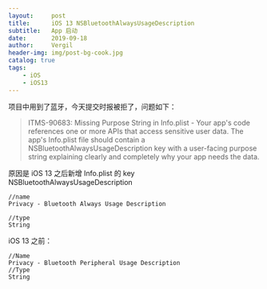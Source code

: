 ```yaml
---
layout:     post
title:      iOS 13 NSBluetoothAlwaysUsageDescription
subtitle:   App 启动
date:       2019-09-18
author:     Vergil
header-img: img/post-bg-cook.jpg
catalog: true
tags:
    - iOS 
    - iOS13
---
```


项目中用到了蓝牙，今天提交时报被拒了，问题如下：

> ITMS-90683: Missing Purpose String in Info.plist - Your app's code references one or more APIs that access sensitive user data. The app's Info.plist file should contain a NSBluetoothAlwaysUsageDescription key with a user-facing purpose string explaining clearly and completely why your app needs the data. 


原因是 iOS 13 之后新增 Info.plist 的 key NSBluetoothAlwaysUsageDescription

```
//name
Privacy - Bluetooth Always Usage Description

//type
String
```

iOS 13 之前：

```
//Name
Privacy - Bluetooth Peripheral Usage Description
//Type
String
```